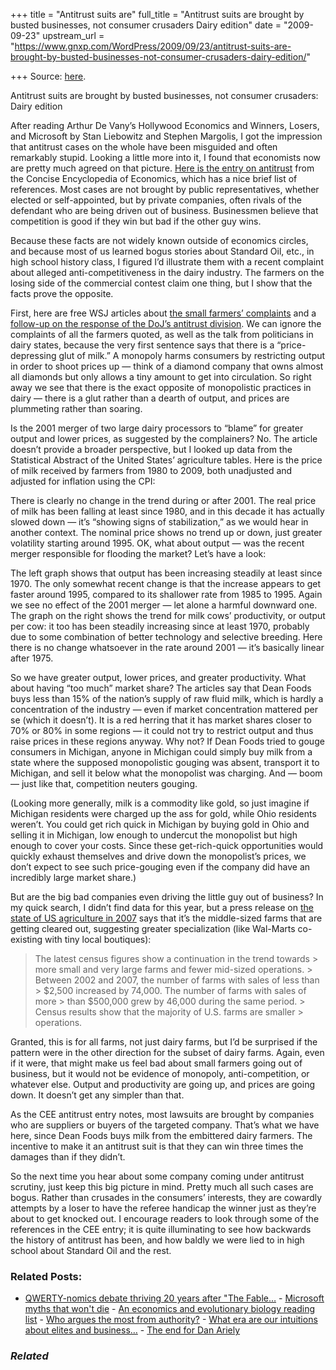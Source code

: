 +++
title = "Antitrust suits are"
full_title = "Antitrust suits are brought by busted businesses, not consumer crusaders Dairy edition"
date = "2009-09-23"
upstream_url = "https://www.gnxp.com/WordPress/2009/09/23/antitrust-suits-are-brought-by-busted-businesses-not-consumer-crusaders-dairy-edition/"

+++
Source: [here](https://www.gnxp.com/WordPress/2009/09/23/antitrust-suits-are-brought-by-busted-businesses-not-consumer-crusaders-dairy-edition/).

Antitrust suits are brought by busted businesses, not consumer crusaders: Dairy edition

[](http://farm3.static.flickr.com/2444/3949188377_2871fcaf83.jpg)After reading Arthur De Vany’s Hollywood Economics and Winners, Losers, and Microsoft by Stan Liebowitz and Stephen Margolis, I got the impression that antitrust cases on the whole have been misguided and often remarkably stupid. Looking a little more into it, I found that economists now are pretty much agreed on that picture. [Here is the entry on antitrust](http://www.econlib.org/library/Enc/Antitrust.html) from the Concise Encyclopedia of Economics, which has a nice brief list of references. Most cases are not brought by public representatives, whether elected or self-appointed, but by private companies, often rivals of the defendant who are being driven out of business. Businessmen believe that competition is good if they win but bad if the other guy wins.

Because these facts are not widely known outside of economics circles, and because most of us learned bogus stories about Standard Oil, etc., in high school history class, I figured I’d illustrate them with a recent complaint about alleged anti-competitiveness in the dairy industry. The farmers on the losing side of the commercial contest claim one thing, but I show that the facts prove the opposite.

First, here are free WSJ articles about [the small farmers’ complaints](http://online.wsj.com/article/SB125314377665317635.html) and a [follow-up on the response of the DoJ’s antitrust division](http://online.wsj.com/article/SB125349565131026737.html). We can ignore the complaints of all the farmers quoted, as well as the talk from politicians in dairy states, because the very first sentence says that there is a “price-depressing glut of milk.” A monopoly harms consumers by restricting output in order to shoot prices up — think of a diamond company that owns almost all diamonds but only allows a tiny amount to get into circulation. So right away we see that there is the exact opposite of monopolistic practices in dairy — there is a glut rather than a dearth of output, and prices are plummeting rather than soaring.

Is the 2001 merger of two large dairy processors to “blame” for greater output and lower prices, as suggested by the complainers? No. The article doesn’t provide a broader perspective, but I looked up data from the Statistical Abstract of the United States’ agriculture tables. Here is the price of milk received by farmers from 1980 to 2009, both unadjusted and adjusted for inflation using the CPI:

[](http://farm3.static.flickr.com/2424/3949968752_dc982fc26c.jpg)

There is clearly no change in the trend during or after 2001. The real price of milk has been falling at least since 1980, and in this decade it has actually slowed down — it’s “showing signs of stabilization,” as we would hear in another context. The nominal price shows no trend up or down, just greater volatility starting around 1995. OK, what about output — was the recent merger responsible for flooding the market? Let’s have a look:

[](http://farm4.static.flickr.com/3509/3949968766_8de83615e9.jpg)

The left graph shows that output has been increasing steadily at least since 1970. The only somewhat recent change is that the increase appears to get faster around 1995, compared to its shallower rate from 1985 to 1995. Again we see no effect of the 2001 merger — let alone a harmful downward one. The graph on the right shows the trend for milk cows’ productivity, or output per cow: it too has been steadily increasing since at least 1970, probably due to some combination of better technology and selective breeding. Here there is no change whatsoever in the rate around 2001 — it’s basically linear after 1975.

So we have greater output, lower prices, and greater productivity. What about having “too much” market share? The articles say that Dean Foods buys less than 15% of the nation’s supply of raw fluid milk, which is hardly a concentration of the industry — even if market concentration mattered per se (which it doesn’t). It is a red herring that it has market shares closer to 70% or 80% in some regions — it could not try to restrict output and thus raise prices in these regions anyway. Why not? If Dean Foods tried to gouge consumers in Michigan, anyone in Michigan could simply buy milk from a state where the supposed monopolistic gouging was absent, transport it to Michigan, and sell it below what the monopolist was charging. And — boom — just like that, competition neuters gouging.

(Looking more generally, milk is a commodity like gold, so just imagine if Michigan residents were charged up the ass for gold, while Ohio residents weren’t. You could get rich quick in Michigan by buying gold in Ohio and selling it in Michigan, low enough to undercut the monopolist but high enough to cover your costs. Since these get-rich-quick opportunities would quickly exhaust themselves and drive down the monopolist’s prices, we don’t expect to see such price-gouging even if the company did have an incredibly large market share.)

But are the big bad companies even driving the little guy out of business? In my quick search, I didn’t find data for this year, but a press release on [the state of US agriculture in 2007](http://www.usda.gov/wps/portal/%21ut/p/_s.7_0_A/7_0_1OB?contentidonly=true&contentid=2009/02/0036.xml) says that it’s the middle-sized farms that are getting cleared out, suggesting greater specialization (like Wal-Marts co-existing with tiny local boutiques):

> The latest census figures show a continuation in the trend towards > more small and very large farms and fewer mid-sized operations. > Between 2002 and 2007, the number of farms with sales of less than > \$2,500 increased by 74,000. The number of farms with sales of more > than \$500,000 grew by 46,000 during the same period. >
> Census results show that the majority of U.S. farms are smaller > operations.

Granted, this is for all farms, not just dairy farms, but I’d be surprised if the pattern were in the other direction for the subset of dairy farms. Again, even if it were, that might make us feel bad about small farmers going out of business, but it would not be evidence of monopoly, anti-competition, or whatever else. Output and productivity are going up, and prices are going down. It doesn’t get any simpler than that.

As the CEE antitrust entry notes, most lawsuits are brought by companies who are suppliers or buyers of the targeted company. That’s what we have here, since Dean Foods buys milk from the embittered dairy farmers. The incentive to make it an antitrust suit is that they can win three times the damages than if they didn’t.

So the next time you hear about some company coming under antitrust scrutiny, just keep this big picture in mind. Pretty much all such cases are bogus. Rather than crusades in the consumers’ interests, they are cowardly attempts by a loser to have the referee handicap the winner just as they’re about to get knocked out. I encourage readers to look through some of the references in the CEE entry; it is quite illuminating to see how backwards the history of antitrust has been, and how baldly we were lied to in high school about Standard Oil and the rest.

### Related Posts:

- [QWERTY-nomics debate thriving 20 years after "The
  Fable…](https://www.gnxp.com/WordPress/2009/07/13/qwerty-nomics-debate-thriving-20-years-after-the-fable-of-the-keys/) - [Microsoft myths that won't
  die](https://www.gnxp.com/WordPress/2009/08/25/microsoft-myths-that-won-t-die/) - [An economics and evolutionary biology reading
  list](https://www.gnxp.com/WordPress/2012/04/01/an-economics-and-evolutionary-biology-reading-list/) - [Who argues the most from
  authority?](https://www.gnxp.com/WordPress/2009/12/14/who-argues-the-most-from-authority/) - [What era are our intuitions about elites and
  business…](https://www.gnxp.com/WordPress/2010/01/21/what-era-are-our-intuitions-about-elites-and-business-adapted-to/) - [The end for Dan
  Ariely](https://www.gnxp.com/WordPress/2021/08/17/the-end-for-dan-ariely/)

### *Related*

[](https://www.addtoany.com/add_to/facebook?linkurl=https%3A%2F%2Fwww.gnxp.com%2FWordPress%2F2009%2F09%2F23%2Fantitrust-suits-are-brought-by-busted-businesses-not-consumer-crusaders-dairy-edition%2F&linkname=Antitrust%20suits%20are%20brought%20by%20busted%20businesses%2C%20not%20consumer%20crusaders%3A%20Dairy%20edition "Facebook")[](https://www.addtoany.com/add_to/twitter?linkurl=https%3A%2F%2Fwww.gnxp.com%2FWordPress%2F2009%2F09%2F23%2Fantitrust-suits-are-brought-by-busted-businesses-not-consumer-crusaders-dairy-edition%2F&linkname=Antitrust%20suits%20are%20brought%20by%20busted%20businesses%2C%20not%20consumer%20crusaders%3A%20Dairy%20edition "Twitter")[](https://www.addtoany.com/add_to/email?linkurl=https%3A%2F%2Fwww.gnxp.com%2FWordPress%2F2009%2F09%2F23%2Fantitrust-suits-are-brought-by-busted-businesses-not-consumer-crusaders-dairy-edition%2F&linkname=Antitrust%20suits%20are%20brought%20by%20busted%20businesses%2C%20not%20consumer%20crusaders%3A%20Dairy%20edition "Email")[](https://www.addtoany.com/share)
